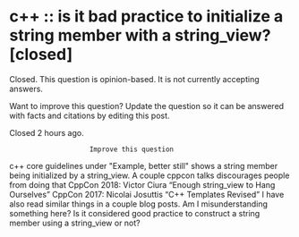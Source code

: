 
# c++ :: is it bad practice to initialize a string member with a string_view? [closed]







Closed. This question is opinion-based. It is not currently accepting answers.
                        
                    










Want to improve this question? Update the question so it can be answered with facts and citations by editing this post.


Closed 2 hours ago.







                        Improve this question
                    



c++ core guidelines under "Example, better still" shows a string member being initialized by a string_view.
A couple cppcon talks discourages people from doing that 
CppCon 2018: Victor Ciura “Enough string_view to Hang Ourselves” 
CppCon 2017: Nicolai Josuttis “C++ Templates Revised” 
I have also read similar things in a couple blog posts. Am I misunderstanding something here? Is it considered good practice to construct a string member using a string_view or not?

        